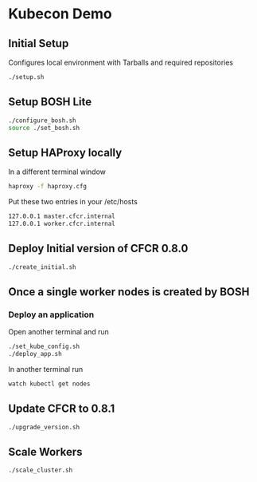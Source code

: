 # Kubecon Demo

## Initial Setup

Configures local environment with Tarballs and required repositories

```bash
./setup.sh
```

## Setup BOSH Lite

```bash
./configure_bosh.sh
source ./set_bosh.sh
```

## Setup HAProxy locally

In a different terminal window

```bash
haproxy -f haproxy.cfg
```

Put these two entries in your /etc/hosts

```bash
127.0.0.1 master.cfcr.internal
127.0.0.1 worker.cfcr.internal
```

## Deploy Initial version of CFCR 0.8.0

```bash
./create_initial.sh
```

## Once a single worker nodes is created by BOSH

### Deploy an application

Open another terminal and run

```bash
./set_kube_config.sh
./deploy_app.sh
```

In another terminal run 

```bash
watch kubectl get nodes
```

## Update CFCR to 0.8.1

```bash
./upgrade_version.sh
```

## Scale Workers

```bash
./scale_cluster.sh
```




